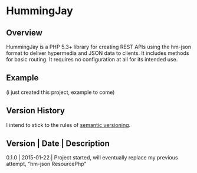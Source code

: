 # HummingJay

## Overview

HummingJay is a PHP 5.3+ library for creating REST APIs using the hm-json format to deliver hypermedia and JSON data to clients. It includes methods for basic routing. It requires no configuration at all for its intended use.

## Example

(i just created this project, example to come)

## Version History

I intend to stick to the rules of [semantic versioning](http://semver.org/).

Version | Date | Description
----------------------------
0.1.0  | 2015-01-22 | Project started, will eventually replace my previous attempt, "hm-json ResourcePhp"